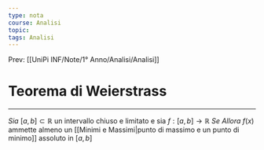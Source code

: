 ```yaml
---
type: nota
course: Analisi
topic: 
tags: Analisi
---
```


Prev: [[UniPi INF/Note/1° Anno/Analisi/Analisi]]

# Teorema di Weierstrass
---
_Sia_ $[a,b] \subset \mathbb{R}$ un intervallo chiuso e limitato e sia $f:[a,b]\rightarrow \mathbb{R}$
_Se_
_Allora_ $f(x)$ ammette almeno un [[Minimi e Massimi|punto di massimo e un punto di minimo]] assoluto in $[a,b]$

